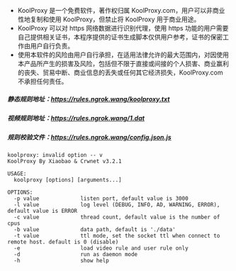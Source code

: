 * KoolProxy 是一个免费软件，著作权归属 KoolProxy.com，用户可以非商业性地复制和使用 KoolProxy，但禁止将 KoolProxy 用于商业用途。
* KoolProxy 可以对 https 网络数据进行识别代理，使用 https 功能的用户需要自己提供相关证书，本程序提供的证书生成脚本仅供用户参考，证书的保密工作由用户自行负责。
* 使用本软件的风险由用户自行承担，在适用法律允许的最大范围内，对因使用本产品所产生的损害及风险，包括但不限于直接或间接的个人损害、商业赢利的丧失、贸易中断、商业信息的丢失或任何其它经济损失，KoolProxy.com 不承担任何责任。

##### 静态规则地址：https://rules.ngrok.wang/koolproxy.txt
##### 视频规则地址：https://rules.ngrok.wang/1.dat
##### 规则校验文件：https://rules.ngrok.wang/config.json.js

```shell
koolproxy: invalid option -- v
KoolProxy By Xiaobao & Crwnet v3.2.1

USAGE:
  koolproxy [options] [arguments...]

OPTIONS:
  -p value             listen port, default value is 3000
  -l value             log level (DEBUG, INFO, AD, WARNING, ERROR), default value is ERROR
  -c value             thread count, default value is the number of cpus
  -b value             data path, default is './data'
  -t value             ttl mode, set the socket ttl when connect to remote host. default is 0 (disable)
  -e                   load video rule and user rule only
  -d                   run as daemon mode
  -h                   show help
```